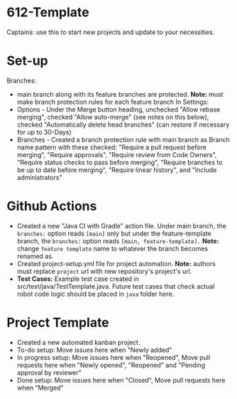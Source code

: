 # 612-Template
Captains: use this to start new projects and update to your necessities.

# Set-up
Branches:
- main branch along with its feature branches are protected. **Note:** must make branch protection rules for each feature branch
In Settings:
- Options - Under the Merge button heading, unchecked "Allow rebase merging", checked "Allow auto-merge" (see notes on this below), checked "Automatically delete head branches" (can restore if necessary for up to 30-Days)
- Branches - Created a branch protection rule with main branch as Branch name pattern with these checked: "Require a pull request before merging", "Require approvals", "Require review from Code Owners", "Require status checks to pass before merging", "Require branches to be up to date before merging", "Require linear history", and "Include administrators"

# Github Actions
- Created a new "Java CI with Gradle" action file. Under main branch, the ```branches:``` option reads ```[main]``` only but under the feature-template branch, the ```branches:``` option reads ```[main, feature-template].``` **Note:** change ```feature template``` name to whatever the branch becomes renamed as.
- Created project-setup.yml file for project automation. **Note:** authors must replace ```project``` url with new repository's project's url.
- **Test Cases:** Example test case created in src/test/java/TestTemplate.java. Future test cases that check actual robot code logic should be placed in ```java``` folder here.

# Project Template
- Created a new automated kanban project.
- To-do setup: Move issues here when "Newly added"
- In progress setup: Move issues here when "Reopened", Move pull requests here when "Newly opened", "Reopened" and "Pending approval by reviewer"
- Done setup: Move issues here when "Closed", Move pull requests here when "Merged"
